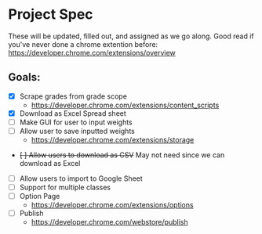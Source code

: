 # Project Spec
These will be updated, filled out, and assigned as we go along.
Good read if you've never done a chrome extention before: https://developer.chrome.com/extensions/overview
## Goals:
- [x] Scrape grades from grade scope
  - https://developer.chrome.com/extensions/content_scripts
- [x] Download as Excel Spread sheet
- [ ] Make GUI for user to input weights
- [ ] Allow user to save inputted weights
  - https://developer.chrome.com/extensions/storage
- ~~[ ] Allow users to download as CSV~~ May not need since we can download as Excel
- [ ] Allow users to import to Google Sheet
- [ ] Support for multiple classes
- [ ] Option Page
  - https://developer.chrome.com/extensions/options
- [ ] Publish
  - https://developer.chrome.com/webstore/publish
